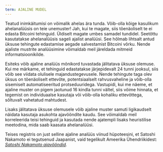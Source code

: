 ```yaml
---
term: AJALINE MUDEL
---
```


Teatud inimkäitumisi on võimalik ahelas ära tunda. Võib-olla kõige kasulikum ahelanalüüsis on teie unemuster! Jah, kui te magate, siis tõenäoliselt te ei edasta Bitcoini tehinguid. Üldiselt magate umbes samadel tundidel. Seetõttu kasutatakse ahelanalüüsis sageli ajalist analüüsi. See hõlmab lihtsalt antud üksuse tehingute edastamise aegade salvestamist Bitcoini võrku. Nende ajaliste mustrite analüüsimine võimaldab meil järeldada mitmeid informatsioonikilde.

Esiteks võib ajaline analüüs mõnikord tuvastada jälitatava üksuse olemuse. Kui me märkame, et tehinguid edastatakse järjepidevalt 24 tunni jooksul, siis võib see viidata olulisele majandustegevusele. Nende tehingute taga olev üksus on tõenäoliselt ettevõte, potentsiaalselt rahvusvaheline ja võib-olla sisemiselt automatiseeritud protseduuridega. Vastupidi, kui me näeme, et ajaline muster on pigem jaotunud 16 kindla tunni vältel, siis võime hinnata, et tegemist on individuaalse kasutaja või võib-olla kohaliku ettevõttega, sõltuvalt vahetatud mahtudest.

Lisaks jälitatava üksuse olemusele võib ajaline muster samuti ligikaudselt näidata kasutaja asukohta ajavööndite kaudu. See võimaldab meil korreleerida teisi tehinguid ja kasutada nende ajatempli lisaks heuristilise meetodina, mida saab kaasata ahelanalüüsi.

Teises registris on just selline ajaline analüüs viinud hüpoteesini, et Satoshi Nakamoto ei tegutsenud Jaapanist, vaid tegelikult Ameerika Ühendriikidest: [_Satoshi Nakamoto ajavööndid_](https://medium.com/@insearchofsatoshi/the-time-zones-of-satoshi-nakamoto-aa40f035178f).